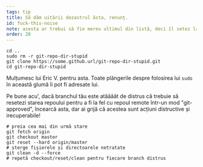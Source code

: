```yaml
---
tags: tip
title: Să dăm uitării dezastrul ăsta, renunț.
id: fuck-this-noise
note: acesta ar trebui să fie mereu ultimul din listă, deci îl setez la 20 ca să nu fie nevoie sa îl redenumesc/reordonez
order: 20
---
```


```git
cd ..
sudo rm -r git-repo-dir-stupid
git clone https://some.github.url/git-repo-dir-stupid.git
cd git-repo-dir-stupid
```

Mulțumesc lui Eric V. pentru asta. Toate plângerile despre folosirea lui `sudo` în această glumă îi pot fi adresate lui.


Pe bune acu', dacă branchul tău este atâââât de distrus că trebuie să resetezi starea repoului pentru a fi la fel cu repoul remote într-un mod  "git-approved", încearcă asta, dar ai grijă că acestea sunt acțiuni distructive și irecuperabile!

```git
# preia cea mai din urmă stare
git fetch origin
git checkout master
git reset --hard origin/master
# șterge fișierele și directoarele netratate
git clean -d --force
# repetă checkout/reset/clean pentru fiecare branch distrus
```
